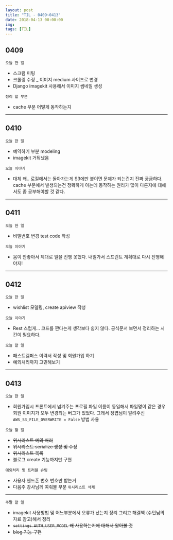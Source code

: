```yaml
---
layout: post
title: "TIL - 0409~0413"
date: 2018-04-13 00:00:00
img:
tags: [TIL]
---
```


## 0409
`오늘 한 일`
- 스크럼 미팅
- 크롤링 수정 _ 이미지 medium 사이즈로 변경
- Django imagekit 사용해서 이미지 썸네일 생성

`정리 할 부분`
- cache 부분 어떻게 동작하는지

---

## 0410
`오늘 한 일`
- 예약하기 부분 modeling
- imagekit 거둬냈음

`오늘 이야기`
- 대체 왜.. 로컬에서는 돌아가는게 S3에만 붙이면 문제가 되는건지 진짜 궁금하다. cache 부분에서 발생되는건 정확하게 아는데 동작하는 원리가 많이 다른지에 대해서도 좀 공부해야할 것 같다.

---

## 0411
`오늘 한 일`
- 비밀번호 변경 test code 작성

`오늘 이야기`
- 몸이 안좋아서 제대로 일을 진행 못했다. 내일가서 스프린트 계획대로 다시 진행해야지!

---

## 0412

`오늘 한 일`
- wishlist 모델링, create apiview 작성

`오늘 이야기`
- Rest 스럽게... 코드를 짠다는게 생각보다 쉽지 않다. 공식문서 보면서 정리하는 시간이 필요하다.

`오늘 할 일`
- 패스트캠퍼스 이력서 작성 및 회원가입 하기
- 예외처리까지 고민해보기


---

## 0413

`오늘 한 일`
- 회원가입시 프론트에서 넘겨주는 프로필 파일 이름이 동일해서 파일명이 같은 경우 회원 이미지가 모두 변경되는 버그가 있었다. 그래서 정엽님이 알려주신 `AWS_S3_FILE_OVERWRITE = False` 방법 사용

`오늘 할 일`
- <s> 위시리스트 예외 처리 </s>
- <s> 위시리스트 serialize 생성 및 수정 </s>
- <s> 위시리스트 목록 </s>
- 블로그 create 기능까지만 구현

`예외처리 및 트러블 슈팅`
- 사용자 핸드폰 번호 번호만 받는거
- 다음주 강사님께 여줘볼 부분 `위시리스트 삭제`

----

`주말 할 일`
- imagekit 사용방법 및 어느부분에서 오류가 났는지 정리 그리고 해결책 (수민님의 자료 참고)해서 정리
- <s>`settings.AUTH_USER_MODEL` 왜 사용하는지에 대해서 알아볼 것 </s>
- <s> blog 기능 구현 </s>
